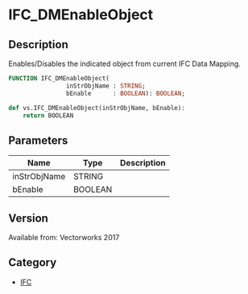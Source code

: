 # IFC_DMEnableObject

## Description
Enables/Disables the indicated object from current IFC Data Mapping.

```pascal
FUNCTION IFC_DMEnableObject(
				inStrObjName : STRING;
				bEnable      : BOOLEAN): BOOLEAN;
```

```python
def vs.IFC_DMEnableObject(inStrObjName, bEnable):
    return BOOLEAN
```

## Parameters
|Name|Type|Description|
|---|---|---|
|inStrObjName|STRING|   |
|bEnable|BOOLEAN|   |

## Version
Available from: Vectorworks 2017

## Category
* [IFC](../Categories/IFC.md)
